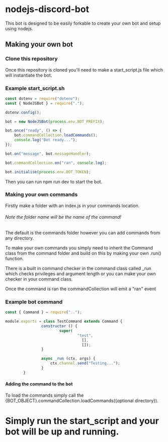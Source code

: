 # nodejs-discord-bot

This bot is designed to be easily forkable to create your own bot and setup using nodejs.

## Making your own bot

### Clone this repository

Once this repository is cloned you'll need to make a start_script.js file which will instantiate the bot.

### Example start_script.sh
```js
const dotenv = require("dotenv");
const { NodeJSBot } = require(".");

dotenv.config();

bot = new NodeJSBot(process.env.BOT_PREFIX);

bot.once("ready", () => {
    bot.commandCollection.loadCommands();
    console.log("Bot ready...");
});

bot.on("message", bot.messageHandler);

bot.commandCollection.on("ran", console.log);

bot.initialise(process.env.BOT_TOKEN);
```

Then you can run npm run dev to start the bot.

### Making your own commands

Firstly make a folder with an index.js in your commands location.
###### Note the folder name will be the name of the command!
The default is the commands folder however you can add commands from any directory.

To make your own commands you simply need to inherit the Command class from the command folder and build on this by making your own .run() function.

There is a built in command checker in the command class called _run which checks privileges and argument length or you can make your own checker in your command class.

Once the command is ran the commandCollection will emit a "ran" event
### Example bot command
```js
const { Command } = require("..");

module.exports = class TestCommand extends Command {
                constructor () {
                        super(
                                "test",
                                  [],
                                  []);
                }

                async _run (ctx, args) {
                    ctx.channel.send("Testing...");
                }
        }
```

#### Adding the command to the bot

To load the commands simply call the {BOT_OBJECT}.commandCollection.loadCommands({optional directory}).

# Simply run the start_script and your bot will be up and running.
